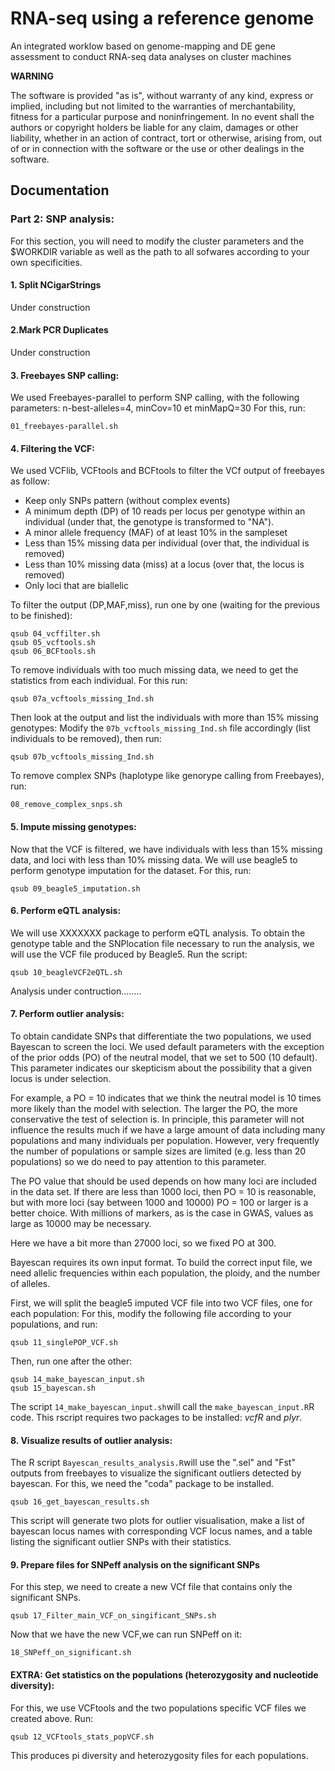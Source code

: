 # RNA-seq using a reference genome

An integrated worklow based on genome-mapping and DE gene assessment to conduct RNA-seq data analyses on cluster machines


**WARNING**

The software is provided "as is", without warranty of any kind, express or implied, including but not limited to the warranties of merchantability, fitness for a particular purpose and noninfringement. In no event shall the authors or copyright holders be liable for any claim, damages or other liability, whether in an action of contract, tort or otherwise, arising from, out of or in connection with the software or the use or other dealings in the software.


## Documentation


### Part 2: SNP analysis:

For this section, you will need to modify the cluster parameters and the $WORKDIR variable as well as the path to all sofwares according to your own specificities.


#### 1. Split NCigarStrings

Under construction


#### 2.Mark PCR Duplicates

Under construction


#### 3. Freebayes SNP calling:

We used Freebayes-parallel to perform SNP calling, with the following parameters: n-best-alleles=4, minCov=10 et minMapQ=30
For this, run:

```shell
01_freebayes-parallel.sh
```


#### 4. Filtering the VCF:

We used VCFlib, VCFtools and BCFtools to filter the VCf output of freebayes as follow:
* Keep only SNPs pattern (without complex events)
* A minimum depth (DP) of 10 reads per locus per genotype within an individual (under that, the genotype is transformed to "NA").
* A minor allele frequency (MAF) of at least 10% in the sampleset
* Less than 15% missing data per individual (over that, the individual is removed)
* Less than 10% missing data (miss) at a locus (over that, the locus is removed)
* Only loci that are biallelic
 

To filter the output (DP,MAF,miss), run one by one (waiting for the previous to be finished):

```shell
qsub 04_vcffilter.sh
qsub 05_vcftools.sh
qsub 06_BCFtools.sh
```

To remove individuals with too much missing data, we need to get the statistics from each individual.
For this run:

```shell
qsub 07a_vcftools_missing_Ind.sh
```
 
Then look at the output and list the individuals with more than 15% missing genotypes:
Modify the `07b_vcftools_missing_Ind.sh` file accordingly (list individuals to be removed), then run:

```shell
qsub 07b_vcftools_missing_Ind.sh
```
 
To remove complex SNPs (haplotype like genorype calling from Freebayes), run:

 
```shell
08_remove_complex_snps.sh
```


#### 5. Impute missing genotypes:

Now that the VCF is filtered, we have individuals with less than 15% missing data, and loci with less than 10% missing data.
We will use beagle5 to perform genotype imputation for the dataset.
For this, run:

```shell
qsub 09_beagle5_imputation.sh
```

 
#### 6. Perform eQTL analysis:

We will use XXXXXXX package to perform eQTL analysis.
To obtain the genotype table and the SNPlocation file necessary to run the analysis, we will use the VCF file produced by Beagle5. Run the script:
 
```shell
qsub 10_beagleVCF2eQTL.sh
```

Analysis under contruction........

 
 
#### 7. Perform outlier analysis:

To obtain candidate SNPs that differentiate the two populations, we used Bayescan to screen the loci.
We used default parameters with the exception of the prior odds (PO) of the neutral model, that we set to 500 (10 default). 
This parameter indicates our skepticism about the possibility that a given locus is under selection. 

For example, a PO = 10 indicates that we think the neutral model is 10 times more likely than the model with selection. The larger the PO, the more conservative the test of selection is. In principle, this parameter will not influence the results much if we have a large amount of data including many populations and many individuals per population. However, very frequently the number of populations or sample sizes are limited (e.g. less than 20 populations) so we do need to pay attention to this parameter.

The PO value that should be used depends on how many loci are included in the data set. If there are less than 1000 loci, then PO = 10 is reasonable, but with more loci (say between 1000 and 10000) PO = 100 or larger is a better choice. With millions of markers, as is the case in GWAS, values as large as 10000 may be necessary.

Here we have a bit more than 27000 loci, so we fixed PO at 300.

Bayescan requires its own input format. To build the correct input file, we need allelic frequencies within each population, the ploidy, and the number of alleles.

First, we will split the beagle5 imputed VCF file into two VCF files, one for each population:
For this, modify the following file according to your populations, and run:

```shell
qsub 11_singlePOP_VCF.sh
```

Then, run one after the other:
 
```shell
qsub 14_make_bayescan_input.sh
qsub 15_bayescan.sh
```

The script `14_make_bayescan_input.sh`will call the `make_bayescan_input.R`R code. This rscript requires two packages to be installed: *vcfR* and *plyr*.



#### 8. Visualize results of outlier analysis:

The R script `Bayescan_results_analysis.R`will use the ".sel" and "Fst" outputs from freebayes to visualize the significant outliers detected by bayescan. For this, we need the "coda" package to be installed.

```shell
qsub 16_get_bayescan_results.sh
```

This script will generate two plots for outlier visualisation, make a list of bayescan locus names with corresponding VCF locus names, and a table listing the significant outlier SNPs with their statistics.



#### 9. Prepare files for SNPeff analysis on the significant SNPs

For this step, we need to create a new VCf file that contains only the significant SNPs.

```shell
qsub 17_Filter_main_VCF_on_singificant_SNPs.sh
```

Now that we have the new VCF,we can run SNPeff on it:

```shell
18_SNPeff_on_significant.sh
```



#### EXTRA: Get statistics on the populations (heterozygosity and nucleotide diversity):

For this, we use VCFtools and the two populations specific VCF files we created above.
Run:
 
```shell
qsub 12_VCFtools_stats_popVCF.sh
```
This produces pi diversity and heterozygosity files for each populations.




